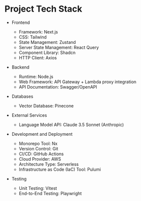 # Project Tech Stack

- Frontend
  + Framework: Next.js
  + CSS: Tailwind
  + State Management: Zustand
  + Server State Management: React Query
  + Component Library: Shadcn
  + HTTP Client: Axios

- Backend
  + Runtime: Node.js
  + Web Framework: API Gateway + Lambda proxy integration
  + API Documentation: Swagger/OpenAPI

- Databases
  + Vector Database: Pinecone

- External Services
  + Language Model API: Claude 3.5 Sonnet (Anthropic)

- Development and Deployment
  + Monorepo Tool: Nx
  + Version Control: Git
  + CI/CD: GitHub Actions
  + Cloud Provider: AWS
  + Architecture Type: Serverless
  + Infrastructure as Code (IaC) Tool: Pulumi

- Testing
  + Unit Testing: Vitest
  + End-to-End Testing: Playwright

